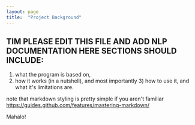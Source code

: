 ```yaml
---
layout: page
title:  "Project Background"
---
```




## TIM  PLEASE EDIT THIS FILE AND ADD NLP DOCUMENTATION HERE SECTIONS SHOULD INCLUDE: 

1) what the program is based on,
2) how it works (in a nutshell), 
and most importantly 3) how to use it, and what it's limitations are.


note that markdown styling is pretty simple if you aren't familiar https://guides.github.com/features/mastering-markdown/

Mahalo!
